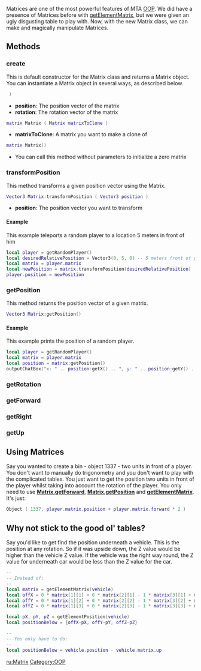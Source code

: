 Matrices are one of the most powerful features of MTA [OOP](/docs/oop.md "wikilink"). We did have a presence of Matrices before with [getElementMatrix](/docs/getelementmatrix.md "wikilink"), but we were given an ugly disgusting table to play with. Now, with the new Matrix class, we can make and magically manipulate Matrices.

Methods
-------

### create

This is default constructor for the Matrix class and returns a Matrix object. You can instantiate a Matrix object in several ways, as described below.

``` lua
 )
```

-   **position**: The position vector of the matrix
-   **rotation**: The rotation vector of the matrix

``` lua
matrix Matrix ( Matrix matrixToClone )
```

-   **matrixToClone**: A matrix you want to make a clone of

``` lua
matrix Matrix()
```

-   You can call this method without parameters to initialize a zero matrix

### transformPosition

This method transforms a given position vector using the Matrix.

``` lua
Vector3 Matrix:transformPosition ( Vector3 position )
```

-   **position**: The position vector you want to transform

#### Example

This example teleports a random player to a location 5 meters in front of him

``` lua
local player = getRandomPlayer()
local desiredRelativePosition = Vector3(0, 5, 0) -- 5 meters front of player is a y = 5 vector
local matrix = player.matrix
local newPosition = matrix.transformPosition(desiredRelativePosition)
player.position = newPosition
```

### getPosition

This method returns the position vector of a given matrix.

``` lua
Vector3 Matrix:getPosition()
```

#### Example

This example prints the position of a random player.

``` lua
local player = getRandomPlayer()
local matrix = player.matrix
local position = matrix:getPosition()
outputChatBox("x: " .. position:getX() .. ", y: " .. position:getY() .. ", z:" .. position:getZ())
```

### getRotation

### getForward

### getRight

### getUp

Using Matrices
--------------

Say you wanted to create a bin - object 1337 - two units in front of a player. You don't want to manually do trigonometry and you don't want to play with the complicated tables. You just want to get the position two units in front of the player whilst taking into account the rotation of the player. You only need to use **[Matrix.getForward](/docs/matrix#getforward.md "wikilink")**, **[Matrix.getPosition](/docs/matrix#getposition.md "wikilink")** and **[getElementMatrix](/docs/getelementmatrix.md "wikilink")**. It's just:

``` lua
Object ( 1337, player.matrix.position + player.matrix.forward * 2 )
```

Why not stick to the good ol' tables?
-------------------------------------

Say you'd like to get find the position underneath a vehicle. This is the position at any rotation. So if it was upside down, the Z value would be higher than the vehicle Z value. If the vehicle was the right way round, the Z value for underneath car would be less than the Z value for the car.

``` lua
--
-- Instead of:
--
local matrix = getElementMatrix(vehicle)
local offX = 0 * matrix[1][1] + 0 * matrix[2][1] - 1 * matrix[3][1] + matrix[4][1]
local offY = 0 * matrix[1][2] + 0 * matrix[2][2] - 1 * matrix[3][2] + matrix[4][2]
local offZ = 0 * matrix[1][3] + 0 * matrix[2][3] - 1 * matrix[3][3] + matrix[4][3]

local pX, pY, pZ = getElementPosition(vehicle)
local positionBelow = {offX-pX, offY-pY, offZ-pZ}

--
-- You only have to do:
--
local positionBelow = vehicle.position - vehicle.matrix.up
```

[ru:Matrix](/docs/ru-matrix.md "wikilink") [Category:OOP](/docs/category-oop.md "wikilink")
